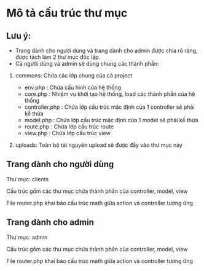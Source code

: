 # Mô tả cấu trúc thư mục

## Lưu ý:
* Trang dành cho người dùng và trang dành cho admin được chia rõ ràng, được tách làm 2 thư mục độc lập.
* Cả người dùng và admin sẽ dùng chung các thành phần:

1. commons: Chứa các lớp chung của cả project

    * env.php        : Chứa cấu hình của hệ thống
    * core.php       : Nhiệm vụ khởi tạo hệ thống, load các thành phần của hệ thống
    * controller.php :  Chứa lớp cấu trúc mặc định của 1 controller sẽ phải kế thừa
    * model.php      : Chứa lớp cấu trúc mặc định của 1 model sẽ phải kế thừa
    * route.php      : Chứa lớp cấu trúc route
    * view.php       : Chứa lớp cấu trúc view

2. uploads: Toàn bộ tài nguyên upload sẽ được đẩy vào thư mục này

## Trang dành cho người dùng

Thư mục: clients

Cấu trúc gồm các thư mục chứa thành phần của controller, model, view

File router.php khai báo cấu trúc math giữa action và controller tương ứng

## Trang dành cho admin

Thư mục: admin

Cấu trúc gồm các thư mục chứa thành phần của  controller, model, view

File router.php khai báo cấu trúc math giữa action và controller tương ứng